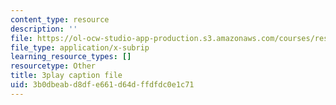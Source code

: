 ```yaml
---
content_type: resource
description: ''
file: https://ol-ocw-studio-app-production.s3.amazonaws.com/courses/res-3-002-collaborative-design-and-creative-expression-with-arduino-microcontrollers-january-iap-2017/3b0dbeabd8dfe661d64dffdfdc0e1c71_2039261.srt
file_type: application/x-subrip
learning_resource_types: []
resourcetype: Other
title: 3play caption file
uid: 3b0dbeab-d8df-e661-d64d-ffdfdc0e1c71
---
```

